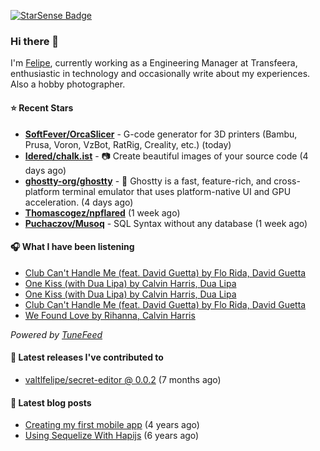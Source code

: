 <a href="https://starsense.app/developer-types" target="_blank"><img src="https://starsense.app/api/badge/?user=valtlfelipe" alt="StarSense Badge"></a>

### Hi there 👋

I'm [Felipe](https://felipevm.com), currently working as a Engineering Manager at Transfeera, enthusiastic in technology and occasionally write about my experiences. Also a hobby photographer.

#### ⭐ Recent Stars
- **[SoftFever/OrcaSlicer](https://github.com/SoftFever/OrcaSlicer)** - G-code generator for 3D printers (Bambu, Prusa, Voron, VzBot, RatRig, Creality, etc.) (today)
- **[Idered/chalk.ist](https://github.com/Idered/chalk.ist)** - 📷 Create beautiful images of your source code (4 days ago)
- **[ghostty-org/ghostty](https://github.com/ghostty-org/ghostty)** - 👻 Ghostty is a fast, feature-rich, and cross-platform terminal emulator that uses platform-native UI and GPU acceleration. (4 days ago)
- **[Thomascogez/npflared](https://github.com/Thomascogez/npflared)** (1 week ago)
- **[Puchaczov/Musoq](https://github.com/Puchaczov/Musoq)** - SQL Syntax without any database (1 week ago)

#### 🎧 What I have been listening
- [Club Can&#39;t Handle Me (feat. David Guetta) by Flo Rida, David Guetta](https://open.spotify.com/track/6ebkx7Q5tTxrCxKq4GYj0Y)
- [One Kiss (with Dua Lipa) by Calvin Harris, Dua Lipa](https://open.spotify.com/track/7ef4DlsgrMEH11cDZd32M6)
- [One Kiss (with Dua Lipa) by Calvin Harris, Dua Lipa](https://open.spotify.com/track/7ef4DlsgrMEH11cDZd32M6)
- [Club Can&#39;t Handle Me (feat. David Guetta) by Flo Rida, David Guetta](https://open.spotify.com/track/6ebkx7Q5tTxrCxKq4GYj0Y)
- [We Found Love by Rihanna, Calvin Harris](https://open.spotify.com/track/6qn9YLKt13AGvpq9jfO8py)

_Powered by [TuneFeed](https://tunefeed.app?ref=valtlfelipe-gh-profile)_ 

#### 🚀 Latest releases I've contributed to


- [valtlfelipe/secret-editor @ 0.0.2](https://github.com/valtlfelipe/secret-editor/releases/tag/0.0.2) (7 months ago)

#### 📄 Latest blog posts
- [Creating my first mobile app](https://felipevm.com/posts/creating-my-first-mobile-app/) (4 years ago)
- [Using Sequelize With Hapijs](https://felipevm.com/posts/using-sequelize-with-hapijs/) (6 years ago)
